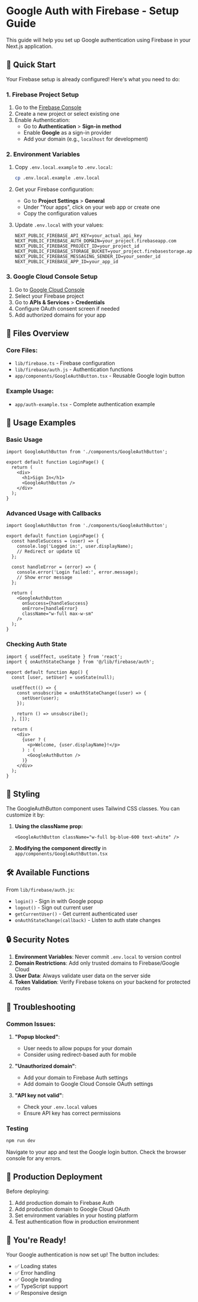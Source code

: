 # Google Auth with Firebase - Setup Guide

This guide will help you set up Google authentication using Firebase in your Next.js application.

## 🚀 Quick Start

Your Firebase setup is already configured! Here's what you need to do:

### 1. Firebase Project Setup

1. Go to the [Firebase Console](https://console.firebase.google.com/)
2. Create a new project or select existing one
3. Enable Authentication:
   - Go to **Authentication** > **Sign-in method**
   - Enable **Google** as a sign-in provider
   - Add your domain (e.g., `localhost` for development)

### 2. Environment Variables

1. Copy `.env.local.example` to `.env.local`:
   ```bash
   cp .env.local.example .env.local
   ```

2. Get your Firebase configuration:
   - Go to **Project Settings** > **General**
   - Under "Your apps", click on your web app or create one
   - Copy the configuration values

3. Update `.env.local` with your values:
   ```env
   NEXT_PUBLIC_FIREBASE_API_KEY=your_actual_api_key
   NEXT_PUBLIC_FIREBASE_AUTH_DOMAIN=your_project.firebaseapp.com
   NEXT_PUBLIC_FIREBASE_PROJECT_ID=your_project_id
   NEXT_PUBLIC_FIREBASE_STORAGE_BUCKET=your_project.firebasestorage.app
   NEXT_PUBLIC_FIREBASE_MESSAGING_SENDER_ID=your_sender_id
   NEXT_PUBLIC_FIREBASE_APP_ID=your_app_id
   ```

### 3. Google Cloud Console Setup

1. Go to [Google Cloud Console](https://console.cloud.google.com/)
2. Select your Firebase project
3. Go to **APIs & Services** > **Credentials**
4. Configure OAuth consent screen if needed
5. Add authorized domains for your app

## 📁 Files Overview

### Core Files:
- `lib/firebase.ts` - Firebase configuration
- `lib/firebase/auth.js` - Authentication functions
- `app/components/GoogleAuthButton.tsx` - Reusable Google login button

### Example Usage:
- `app/auth-example.tsx` - Complete authentication example

## 🔧 Usage Examples

### Basic Usage
```tsx
import GoogleAuthButton from './components/GoogleAuthButton';

export default function LoginPage() {
  return (
    <div>
      <h1>Sign In</h1>
      <GoogleAuthButton />
    </div>
  );
}
```

### Advanced Usage with Callbacks
```tsx
import GoogleAuthButton from './components/GoogleAuthButton';

export default function LoginPage() {
  const handleSuccess = (user) => {
    console.log('Logged in:', user.displayName);
    // Redirect or update UI
  };

  const handleError = (error) => {
    console.error('Login failed:', error.message);
    // Show error message
  };

  return (
    <GoogleAuthButton
      onSuccess={handleSuccess}
      onError={handleError}
      className="w-full max-w-sm"
    />
  );
}
```

### Checking Auth State
```tsx
import { useEffect, useState } from 'react';
import { onAuthStateChange } from '@/lib/firebase/auth';

export default function App() {
  const [user, setUser] = useState(null);

  useEffect(() => {
    const unsubscribe = onAuthStateChange((user) => {
      setUser(user);
    });
    
    return () => unsubscribe();
  }, []);

  return (
    <div>
      {user ? (
        <p>Welcome, {user.displayName}!</p>
      ) : (
        <GoogleAuthButton />
      )}
    </div>
  );
}
```

## 🎨 Styling

The GoogleAuthButton component uses Tailwind CSS classes. You can customize it by:

1. **Using the className prop:**
   ```tsx
   <GoogleAuthButton className="w-full bg-blue-600 text-white" />
   ```

2. **Modifying the component directly** in `app/components/GoogleAuthButton.tsx`

## 🛠️ Available Functions

From `lib/firebase/auth.js`:

- `login()` - Sign in with Google popup
- `logout()` - Sign out current user  
- `getCurrentUser()` - Get current authenticated user
- `onAuthStateChange(callback)` - Listen to auth state changes

## 🔒 Security Notes

1. **Environment Variables**: Never commit `.env.local` to version control
2. **Domain Restrictions**: Add only trusted domains to Firebase/Google Cloud
3. **User Data**: Always validate user data on the server side
4. **Token Validation**: Verify Firebase tokens on your backend for protected routes

## 🐛 Troubleshooting

### Common Issues:

1. **"Popup blocked"**: 
   - User needs to allow popups for your domain
   - Consider using redirect-based auth for mobile

2. **"Unauthorized domain"**:
   - Add your domain to Firebase Auth settings
   - Add domain to Google Cloud Console OAuth settings

3. **"API key not valid"**:
   - Check your `.env.local` values
   - Ensure API key has correct permissions

### Testing
```bash
npm run dev
```

Navigate to your app and test the Google login button. Check the browser console for any errors.

## 📱 Production Deployment

Before deploying:

1. Add production domain to Firebase Auth
2. Add production domain to Google Cloud OAuth
3. Set environment variables in your hosting platform
4. Test authentication flow in production environment

## 🎉 You're Ready!

Your Google authentication is now set up! The button includes:
- ✅ Loading states
- ✅ Error handling  
- ✅ Google branding
- ✅ TypeScript support
- ✅ Responsive design